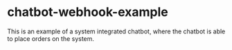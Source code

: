 # chatbot-webhook-example
This is an example of a system integrated chatbot, where the chatbot is able to place orders on the system.
